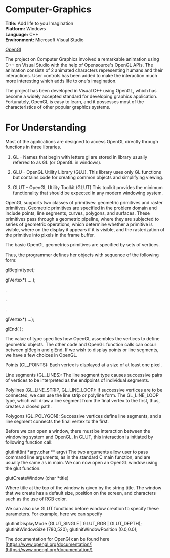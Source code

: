 Computer-Graphics
=================

**Title:** Add life to you Imagination                                                         
**Platform:** Windows                                                                      
**Language:**  C++                                                         
**Environment:** Microsoft Visual Studio                                              

[OpenGl](http://oglplus.org/)

The project on Computer Graphics involved a remarkable animation using C++ on Visual Studio with the help of Opensource's OpenGL APIs. The animation consists of 2 animated characters representing humans and their interactions.
User controls has been added to make the interaction much more interesting which adds life to one's imagination.




The project has been developed in Visual C++ using OpenGL, which has become a widely accepted standard for developing graphics application. Fortunately, OpenGL is easy to learn, and it possesses most of the characteristics of other popular graphics systems.

For Understanding
==================
Most of the applications are designed to access OpenGL directly through functions in three libraries.

1. GL - Names that begin with letters gl are stored in library usually referred to as GL (or OpenGL in windows).

2. GLU  - OpenGL Utility Library (GLU). This library uses only GL functions but contains code for creating common objects             and simplifying viewing.

3. GLUT - OpenGL Utility Toolkit (GLUT) This toolkit provides the minimum functionality that should be expected in any modern windowing system.


OpenGL supports two classes of primitives: geometric primitives and raster primitives. Geometric primitives are specified in the problem domain and include points, line segments, curves, polygons, and surfaces. These primitives pass through a geometric pipeline, where they are subjected to series of geometric operations, which determine whether a primitive is visible, where on the display it appears if it is visible, and the rasterization of the primitive into pixels in the frame buffer.


The basic OpenGL geometrics primitives are specified by sets of vertices.

Thus, the programmer defines her objects with sequence of the following form:


glBegin(type);

 glVertex*(.....);

 .

 .

 .


 glVertex*(....);

glEnd( );



The value of type specifies how OpenGL assembles the vertices to define geometric objects. The other code and OpenGL function calls can occur between glBegin and glEnd. If we wish to display points or line segments, we have a few choices in OpenGL.

Points (GL_POINTS): Each vertex is displayed at a size of at least one pixel.

Line segments (GL_LINES): The line segment type causes successive pairs of vertices to be interpreted as the endpoints of individual segments.

Polylines (GL_LINE_STRIP, GL_LINE_LOOP): If successive vertices are to be connected, we can use the line strip or polyline form. The GL_LINE_LOOP type, which will draw a line segment from the final vertex to the first, thus, creates a closed path.

Polygons (GL_POLYGON): Successive vertices define line segments, and a line segment connects the final vertex to the first.


Before we can open a window, there must be interaction between the windowing system and OpenGL. In GLUT, this interaction is initiated by following function call:

glutInit(int *argv,char ** argv)
The two arguments allow user to pass command line arguments, as in the standard C main function, and are usually the same as in main. We can now open an OpenGL window using the glut function.


glutCreateWindow (char *title)

Where title at the top of the window is given by the string title. The window that we create has a default size, position on the screen, and characters such as the use of RGB color.


We can also use GLUT functions before window creation to specify these parameters.
For example, here we can specify 

glutInitDisplayMode (GLUT_SINGLE | GLUT_RGB | GLUT_DEPTH);
glutInitWindowSize (780,520); 
glutInitWindowPosition (0.0,0.0);



The documentation for OpenGl can be found here  [https://www.opengl.org/documentation/](https://www.opengl.org/documentation/)

